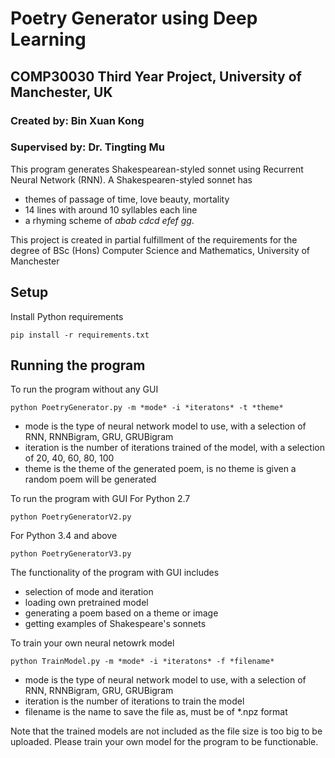 # Poetry Generator using Deep Learning
## COMP30030 Third Year Project, University of Manchester, UK
### Created by: Bin Xuan Kong
### Supervised by: Dr. Tingting Mu

This program generates Shakespearean-styled sonnet using Recurrent Neural Network (RNN). A Shakespearen-styled sonnet has
- themes of passage of time, love beauty, mortality
- 14 lines with around 10 syllables each line
- a rhyming scheme of *abab cdcd efef gg*.

This project is created in partial fulfillment of the requirements for the degree of BSc (Hons) Computer Science and Mathematics, University of Manchester

## Setup

Install Python requirements
```
pip install -r requirements.txt
```

## Running the program

To run the program without any GUI
```
python PoetryGenerator.py -m *mode* -i *iteratons* -t *theme*
```
- mode is the type of neural network model to use, with a selection of RNN, RNNBigram, GRU, GRUBigram
- iteration is the number of iterations trained of the model, with a selection of 20, 40, 60, 80, 100
- theme is the theme of the generated poem, is no theme is given a random poem will be generated

To run the program with GUI
For Python 2.7
```
python PoetryGeneratorV2.py
```
For Python 3.4 and above
```
python PoetryGeneratorV3.py
```
The functionality of the program with GUI includes
- selection of mode and iteration
- loading own pretrained model
- generating a poem based on a theme or image
- getting examples of Shakespeare's sonnets

To train your own neural netowrk model
```
python TrainModel.py -m *mode* -i *iteratons* -f *filename*
```
- mode is the type of neural network model to use, with a selection of RNN, RNNBigram, GRU, GRUBigram
- iteration is the number of iterations to train the model
- filename is the name to save the file as, must be of *.npz format

Note that the trained models are not included as the file size is too big to be uploaded. Please train your own model for the program to be functionable.

